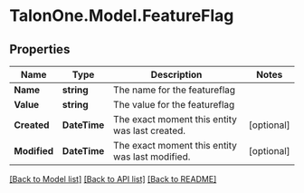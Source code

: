 # TalonOne.Model.FeatureFlag
## Properties

Name | Type | Description | Notes
------------ | ------------- | ------------- | -------------
**Name** | **string** | The name for the featureflag | 
**Value** | **string** | The value for the featureflag | 
**Created** | **DateTime** | The exact moment this entity was last created. | [optional] 
**Modified** | **DateTime** | The exact moment this entity was last modified. | [optional] 

[[Back to Model list]](../README.md#documentation-for-models) [[Back to API list]](../README.md#documentation-for-api-endpoints) [[Back to README]](../README.md)

